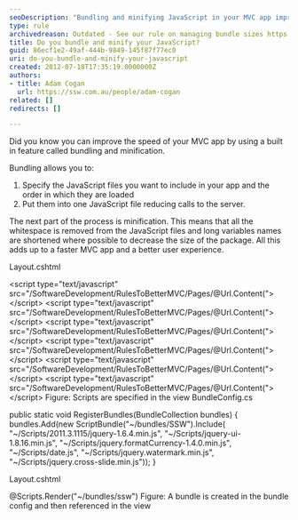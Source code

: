 ```yaml
---
seoDescription: "Bundling and minifying JavaScript in your MVC app improves performance by reducing server calls."
type: rule
archivedreason: Outdated - See our rule on managing bundle sizes https://www.ssw.com.au/rules/manage-bundle-size
title: Do you bundle and minify your JavaScript?
guid: 86ecf1e2-49af-444b-9849-145f87f77ec0
uri: do-you-bundle-and-minify-your-javascript
created: 2012-07-18T17:35:19.0000000Z
authors:
- title: Adam Cogan
  url: https://ssw.com.au/people/adam-cogan
related: []
redirects: []

---
```


Did you know you can improve the speed of your MVC app by using a built in feature called bundling and minification.

<!--endintro-->

Bundling allows you to:

1. Specify the JavaScript files you want to include in your app and the order in which they are loaded
2. Put them into one JavaScript file reducing calls to the server.

The next part of the process is minification. This means that all the whitespace is removed from the JavaScript files and long variables names are shortened where possible to decrease the size of the package.
All this adds up to a faster MVC app and a better user experience.

Layout.cshtml

&lt;script type="text/javascript" src="/SoftwareDevelopment/RulesToBetterMVC/Pages/@Url.Content("&gt;&lt;/script&gt;
&lt;script type="text/javascript" src="/SoftwareDevelopment/RulesToBetterMVC/Pages/@Url.Content("&gt;&lt;/script&gt;
&lt;script type="text/javascript" src="/SoftwareDevelopment/RulesToBetterMVC/Pages/@Url.Content("&gt;&lt;/script&gt;
&lt;script type="text/javascript" src="/SoftwareDevelopment/RulesToBetterMVC/Pages/@Url.Content("&gt;&lt;/script&gt;
&lt;script type="text/javascript" src="/SoftwareDevelopment/RulesToBetterMVC/Pages/@Url.Content("&gt;&lt;/script&gt;
&lt;script type="text/javascript" src="/SoftwareDevelopment/RulesToBetterMVC/Pages/@Url.Content("&gt;&lt;/script&gt;
Figure: Scripts are specified in the view
BundleConfig.cs

public static void RegisterBundles(BundleCollection bundles)
{
bundles.Add(new ScriptBundle("~/bundles/SSW").Include(
"~/Scripts/2011.3.1115/jquery-1.6.4.min.js",
"~/Scripts/jquery-ui-1.8.16.min.js",
"~/Scripts/jquery.formatCurrency-1.4.0.min.js",
"~/Scripts/date.js",
"~/Scripts/jquery.watermark.min.js",
"~/Scripts/jquery.cross-slide.min.js"));
}

Layout.cshtml

@Scripts.Render("~/bundles/ssw") Figure: A bundle is created in the bundle config and then referenced in the view
